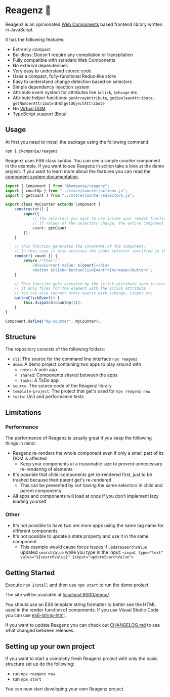 # Reagenz 🧪

Reagenz is an opinionated [Web Components](https://developer.mozilla.org/en-US/docs/Web/Web_Components) based frontend library written in JavaScript.

It has the following features:

* Extremly compact
* Buildless: Doesn't require any compilation or transpilation
* Fully compatible with standard Web Components
* No external dependencies
* Very easy to understand source code
* Uses a compact, fully-functional Redux-like store
* Easy to understand change detection based on selectors
* Simple dependency injection system
* Attribute event system for attributes like `$click`, `$change` etc.
* Attribute helper functions: `getArrayAttribute`, `getBooleanAttribute`, `getNumberAttribute` and `getObjectAttribute`
* No [Virtual DOM](https://en.wikipedia.org/wiki/Virtual_DOM)
* TypeScript support (Beta)

## Usage

At first you need to install the package using the following command:

```console
npm i @kompanie/reagenz
```

Reagenz uses ES6 class syntax.
You can see a simple counter component in the example.
If you want to see Reagenz in action take a look at the demo project.
If you want to learn more about the features you can read the [component system documentation](documentation/COMPONENTS.md).

```js
import { Component } from "@kompanie/reagenz";
import { countUp } from "../store/counter/actions.js";
import { getCount } from "../store/counter/selectors.js";

export class MyCounter extends Component {
    constructor() {
        super({
            // The selectors you want to use inside your render function
            // If values of the selectors change, the entire component re-renders
            count: getCount
        });
    }

    // This function generates the innerHTML of the component.
    // In this case it also accesses the count selector specified in the constructor.
    render({ count }) {
        return /*html*/`
            <div>Current value: ${count}</div>
            <button $click="buttonClickEvent">Increase</button>`;
    }

    // This function gets executed by the $click attribute seen in render()
    // It only fires for the element with the $click attribute
    // You can also connect other events with $change, $input etc.
    buttonClickEvent() {
        this.dispatch(countUp(1));
    }
}

Component.define("my-counter", MyCounter);
```

## Structure

The repository consists of the following folders:

* `cli`: The source for the command line interface `npx reagenz`
* `demo`: A demo project containing two apps to play around with
    * `notes`: A note app
    * `shared`: Components shared between the apps
    * `tasks`: A ToDo app
* `source`: The source code of the Reagenz library
* `template-project`: The project that get's used for `npx reagenz new`
* `tests`: Unit and performance tests

## Limitations

### Performance

The performance of Reagenz is usually great if you keep the following things in mind:

* Reagenz re-renders the whole component even if only a small part of its DOM is affected
	* Keep your components at a reasonable size to prevent unnecessary re-rendering of elements
* It's possible that child-components get re-rendered first, just to be trashed because their parent get's re-rendered
	* This can be prevented by not having the same selectors in child and parent components
* All apps and components will load at once if you don't implement lazy loading yourself

### Other

* It's not possible to have two ore more apps using the same tag name for different components
* It's not possible to update a state property and use it in the same component
	* This example would cause focus issues if `updateSearchValue` updated `searchValue` while you type in the input: `<input type="text" value="${searchValue}" $input="updateSearchValue">`

## Getting Started

Execute `npm install` and then use `npm start` to run the demo project.

The site will be available at [localhost:8000/demo/](http://localhost:8000/demo/).

You should use an ES6 template string formatter to better see the HTML used in the render function of components.
If you use Visual Studio Code you can use [es6-string-html](https://marketplace.visualstudio.com/items?itemName=Tobermory.es6-string-html).

If you want to update Reagenz you can check out [CHANGELOG.md](documentation/CHANGELOG.md) to see what changed between releases.

## Setting up your own project

If you want to start a completly fresh Reagenz project with only the basic structure set up do the following:

* run `npx reagenz new`
* run `npm start`

You can now start developing your own Reagenz project.
